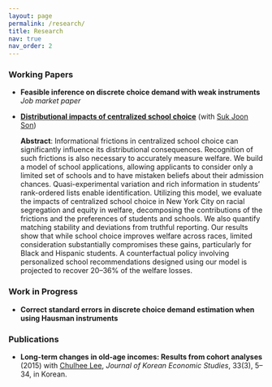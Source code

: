 ```yaml
---
layout: page
permalink: /research/
title: Research
nav: true
nav_order: 2
---
```


### Working Papers

- **Feasible inference on discrete choice demand with weak instruments** _Job market paper_

- **[Distributional impacts of centralized school choice](https://drive.google.com/file/d/1cRRiB7_Sha22Dhx_5wIlQ0Xdj6plVFAe/view)** (with [Suk Joon Son](https://sites.google.com/view/sukjoon-son))

  **Abstract**: Informational frictions in centralized school choice can significantly influence its distributional consequences. Recognition of such frictions is also necessary to accurately measure welfare. We build a model of school applications, allowing applicants to consider only a limited set of schools and to have mistaken beliefs about their admission chances. Quasi-experimental variation and rich information in students’ rank-ordered lists enable identification. Utilizing this model, we evaluate the impacts of centralized school choice in New York City on racial segregation and equity in welfare, decomposing the contributions of the frictions and the preferences of students and schools. We also quantify matching stability and deviations from truthful reporting. Our results show that while school choice improves welfare across races, limited consideration substantially compromises these gains, particularly for Black and Hispanic students. A counterfactual policy involving personalized school recommendations designed using our model is projected to recover 20–36% of the welfare losses.

### Work in Progress

- **Correct standard errors in discrete choice demand estimation when using Hausman instruments**

### Publications

- **Long-term changes in old-age incomes: Results from cohort analyses** (2015) with [Chulhee Lee](https://sites.google.com/view/chullee98), _Journal of Korean Economic Studies_, 33(3), 5–34, in Korean.
